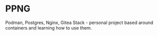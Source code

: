# PPNG
Podman, Postgres, Nginx, Gitea Stack - personal project based around containers and learning how to use them.
